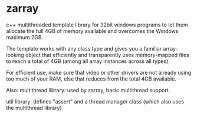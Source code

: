 # zarray
c++ multithreaded template library for 32bit windows programs to let them allocate the full 4GB of memory available and overcomes the Windows maximum 2GB.

The template works with any class type and gives you a familiar array-looking object that efficiently and transparently uses memory-mapped files to reach a total of 4GB (among all array instances across all types).

For efficient use, make sure that video or other drivers are not already using too much of your RAM, else that reduces from the total 4GB available.

Also:
multithread library: used by zarray, basic multithread support.

util library: defines "assert" and a thread manager class (which also uses the multithread library)
